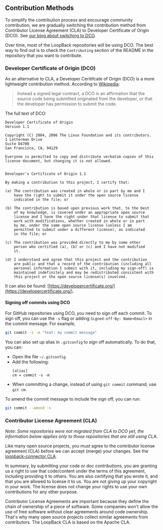 ## Contribution Methods

To simplify the contribution process and encourage community contribution, we are gradually switching the contribution method from Contributor License Agreement (CLA) to Developer Certificate of Origin (DCO). See [our blog about switching to DCO](https://strongloop.com/strongblog/switching-to-dco/).

Over time, most of the LoopBack repositories will be using DCO. The best way to find out is to check the `Contributing` section of the README in the repository that you want to contribute.

### Developer Certificate of Origin (DCO)
As an alternative to CLA, a Developer Ceritifcate of Origin (DCO) is a more lightweight contribution method. According to [Wikipedia](https://en.wikipedia.org/wiki/Developer_Certificate_of_Origin):

> Instead a signed legal contract, a DCO is an affirmation that the source code being submitted originated from the developer, or that the developer has permission to submit the code.

The full text of DCO:
```
Developer Certificate of Origin
Version 1.1

Copyright (C) 2004, 2006 The Linux Foundation and its contributors.
1 Letterman Drive
Suite D4700
San Francisco, CA, 94129

Everyone is permitted to copy and distribute verbatim copies of this
license document, but changing it is not allowed.


Developer's Certificate of Origin 1.1

By making a contribution to this project, I certify that:

(a) The contribution was created in whole or in part by me and I
    have the right to submit it under the open source license
    indicated in the file; or

(b) The contribution is based upon previous work that, to the best
    of my knowledge, is covered under an appropriate open source
    license and I have the right under that license to submit that
    work with modifications, whether created in whole or in part
    by me, under the same open source license (unless I am
    permitted to submit under a different license), as indicated
    in the file; or

(c) The contribution was provided directly to me by some other
    person who certified (a), (b) or (c) and I have not modified
    it.

(d) I understand and agree that this project and the contribution
    are public and that a record of the contribution (including all
    personal information I submit with it, including my sign-off) is
    maintained indefinitely and may be redistributed consistent with
    this project or the open source license(s) involved.
```
It can also be found: [https://developercertificate.org/](https://developercertificate.org/).

#### Signing off commits using DCO
For GitHub repositories using DCO, you need to sign off each commit. To sign off, you can use the `-s` flag or adding `Signed-off-By: Name<Email>` in the commit message. For example, 

```sh
git commit -s -m "feat: my commit message"
```

You can also set up alias in `.gitconfig` to sign off automatically. To do that, you can:
- Open the file `~/.gitconfig`
- Add the following:
    ```
    [alias]
    cm = commit -s -m
    ```
- When committing a change, instead of using `git commit` command, use `git cm`. 

To amend the commit message to include the sign off, you can run:
```sh
git commit --amend -s
```

### Contributor License Agreement (CLA)

_Note: Some repositories were not migrated from CLA to DCO yet,
the information below applies only to those repositories that are still
using CLA._

Like many open source projects, you must agree to the contributor license agreement (CLA)
before we can accept (merge) your changes. See the [loopback-connector CLA](https://cla.strongloop.com/agreements/strongloop/loopback-connector).

In summary, by submitting your code or doc contributions, you are granting us a right to use
that code/content under the terms of this agreement, including providing it to
others. You are also certifying that you wrote it, and that you are
allowed to license it to us. You are not giving up your copyright in
your work. The license does not change your rights to use your own
contributions for any other purpose.

Contributor License Agreements are important because they define the
chain of ownership of a piece of software. Some companies won't allow
the use of free software without clear agreements around code ownership.
That's why many open source projects collect similar agreements from
contributors. The LoopBack CLA is based on the Apache CLA.
